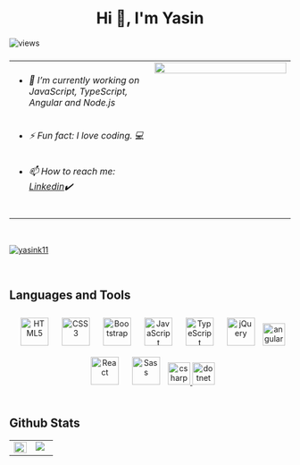 ## <h1 align="center">Hi 👋, I'm Yasin</h1>
  <div><img src="https://komarev.com/ghpvc/?username=yasink11&style=circle&color=blue" alt="views"/></div>



###    
  
<table><tr><td valign="top" width="50%">

- ###### 🔭 I’m currently working on  JavaScript, TypeScript, Angular and Node.js


 

- ###### ⚡ Fun fact: I love coding. 💻  
  

- ###### 📫 How to reach me: [Linkedin](https://www.linkedin.com/in/yasin-karaçam/)✔️  


</td><td valign="top" width="100%">

<div align="center">
<img src="https://media.giphy.com/media/qgQUggAC3Pfv687qPC/giphy.gif" align="center" style="width: 100%" />
</div>

</td></tr></table>  


<br/>  


<p align="left"> <a href="https://github.com/ryo-ma/github-profile-trophy"><img src="https://github-profile-trophy.vercel.app/?username=yasink11" alt="yasink11" /></a> </p>

<br/>  

## Languages and Tools  
<div align="center">  
<a href="https://en.wikipedia.org/wiki/HTML5" target="_blank"><img style="margin: 10px" src="https://profilinator.rishav.dev/skills-assets/html5-original-wordmark.svg" alt="HTML5" height="50" /></a>  
<a href="https://www.w3schools.com/css/" target="_blank"><img style="margin: 10px" src="https://profilinator.rishav.dev/skills-assets/css3-original-wordmark.svg" alt="CSS3" height="50" /></a>  
<a href="https://getbootstrap.com/docs/3.4/javascript/" target="_blank"><img style="margin: 10px" src="https://profilinator.rishav.dev/skills-assets/bootstrap-plain.svg" alt="Bootstrap" height="50" /></a>  
<a href="https://www.javascript.com/" target="_blank"><img style="margin: 10px" src="https://profilinator.rishav.dev/skills-assets/javascript-original.svg" alt="JavaScript" height="50" /></a>  
<a href="https://www.typescriptlang.org/" target="_blank"><img style="margin: 10px" src="https://profilinator.rishav.dev/skills-assets/typescript-original.svg" alt="TypeScript" height="50" /></a>  
<a href="https://jquery.com/" target="_blank"><img style="margin: 10px" src="https://profilinator.rishav.dev/skills-assets/jquery.png" alt="jQuery" height="50" /></a> 
<a href="https://angular.io/" target="blank" rel="noreferrer"> <img src="https://upload.wikimedia.org/wikipedia/commons/c/cf/Angular_full_color_logo.svg" alt="angular" width="40" height="40"/> </a>
<a href="https://reactjs.org/" target="_blank"><img style="margin: 10px" src="https://profilinator.rishav.dev/skills-assets/react-original-wordmark.svg" alt="React" height="50" /></a>  
<a href="https://sass-lang.com/" target="_blank"><img style="margin: 10px" src="https://profilinator.rishav.dev/skills-assets/sass-original.svg" alt="Sass" height="50" /></a>
<a href="https://docs.microsoft.com/tr-tr/dotnet/csharp/" target="blank" rel="noreferrer"> <img src="https://upload.wikimedia.org/wikipedia/commons/0/0d/C_Sharp_wordmark.svg" alt="csharp" width="40" height="40"/> </a> 
<a href="https://docs.microsoft.com/tr-tr/dotnet/welcome" target="_blank" rel="noreferrer"> <img src="https://upload.wikimedia.org/wikipedia/commons/7/7d/Microsoft_.NET_logo.svg" alt="dotnet" width="40" height="40"/> </a>
</div>  
 
<br/>  


## Github Stats  
<table><tr><td valign="top" width="50%">

<img src="https://github-readme-stats.vercel.app/api?username=yasink11&show_icons=true&count_private=true&hide_border=true" align="left" style="width: 100%" />

</td><td valign="top" width="50%">

<img src="https://github-readme-stats.vercel.app/api/top-langs/?username=yasink11&hide_border=true&layout=compact" align="left" />

</td></tr></table>  




</td></tr></table>  



<br/>  

  

<br/>  


<br />

